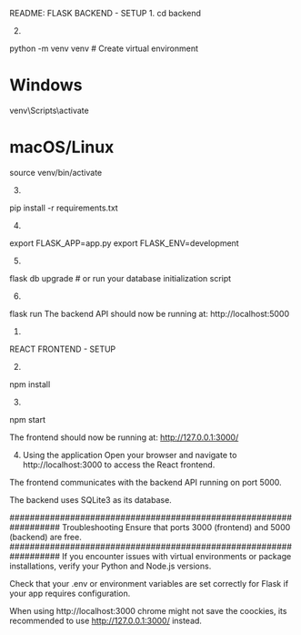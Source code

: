 README: FLASK BACKEND - SETUP
1. 
cd backend

2.
python -m venv venv        # Create virtual environment
# Windows
venv\Scripts\activate
# macOS/Linux
source venv/bin/activate

3.
pip install -r requirements.txt

4.
export FLASK_APP=app.py
export FLASK_ENV=development

5.
flask db upgrade   # or run your database initialization script

6.
flask run
The backend API should now be running at:
http://localhost:5000


1.
REACT FRONTEND - SETUP

2.
npm install

3.
npm start

The frontend should now be running at:
http://127.0.0.1:3000/



4. Using the application
Open your browser and navigate to http://localhost:3000 to access the React frontend.

The frontend communicates with the backend API running on port 5000.

The backend uses SQLite3 as its database.



##################################################################
Troubleshooting
Ensure that ports 3000 (frontend) and 5000 (backend) are free.
##################################################################
If you encounter issues with virtual environments or package installations, verify your Python and Node.js versions.

Check that your .env or environment variables are set correctly for Flask if your app requires configuration.

When using http://localhost:3000 chrome might not save the coockies, its recommended to use http://127.0.0.1:3000/ instead.
